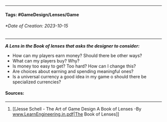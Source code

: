 __________________________________________________________________________
#### **Tags:** #GameDesign/Lenses/Game   
###### *Date of Creation: 2023-10-15
__________________________________________________________________________

***A Lens in the Book of lenses that asks the designer to consider:***
- How can my players earn money? Should there be other ways?
- What can my players buy? Why?
- Is money too easy to get? Too hard? How can I change this?
- Are choices about earning and spending meaningful ones?
- Is a universal currency a good idea in my game o should there be specialized currencies?
#### Sources:
__________________________________________________________________________
1. [[Jesse Schell - The Art of Game Design A Book of Lenses -By www.LearnEngineering.in.pdf|The Book of Lenses]]